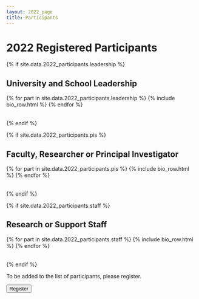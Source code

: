 ```yaml
---
layout: 2022_page
title: Participants
---
```


# 2022 Registered Participants

{% if site.data.2022_participants.leadership %}
## University and School Leadership
<table class="part-table">
{% for part in site.data.2022_participants.leadership %}
{% include bio_row.html %}
{% endfor %}
</table>
{% endif %}


{% if site.data.2022_participants.pis %}
## Faculty, Researcher or Principal Investigator
<table class="part-table">
{% for part in site.data.2022_participants.pis %}
{% include bio_row.html %}
{% endfor %}
</table>
{% endif %}

{% if site.data.2022_participants.staff %}
## Research or Support Staff
<table class="part-table">
{% for part in site.data.2022_participants.staff %}
{% include bio_row.html %}
{% endfor %}
</table>
{% endif %}


To be added to the list of participants, please register.

<div class="reg-link">
<a href="https://docs.google.com/forms/d/e/1FAIpQLScMXPSUulo4vDVfhJA5t7L1RQPIPueJ4weK7bUJSjUZi7yjAQ/viewform?usp=sf_link:">
<button>Register</button>
</a>
</div>
